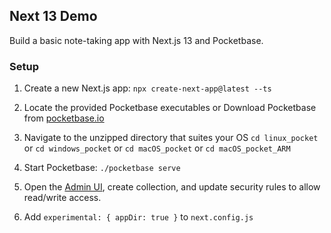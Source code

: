 ## Next 13 Demo

Build a basic note-taking app with Next.js 13 and Pocketbase. 

### Setup

1. Create a new Next.js app:
`npx create-next-app@latest --ts`

2. Locate the provided Pocketbase executables or Download Pocketbase from [pocketbase.io](pocketbase.io)
3. Navigate to the unzipped directory that suites your OS
`cd linux_pocket` or `cd windows_pocket` or `cd macOS_pocket` or `cd macOS_pocket_ARM`
4. Start Pocketbase:
`./pocketbase serve`
5. Open the [Admin UI](http://127.0.0.1:8090/_/), create collection, and update security rules to allow read/write access. 
6. Add `experimental: { appDir: true }` to `next.config.js`